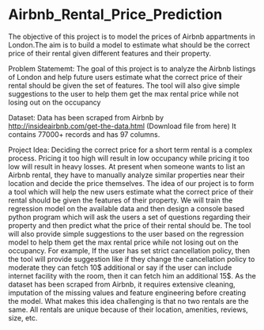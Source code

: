 # Airbnb_Rental_Price_Prediction
The objective of this project is to model the prices of Airbnb appartments in London.The aim is to build a model to estimate what should be the correct price of their rental given different features and their property.


Problem Statememt:
The goal of this project is to analyze the Airbnb listings of London and help future users estimate what the correct price of their rental should be given the set of features. The tool will also give simple suggestions to the user to help them get the max rental price while not losing out on the occupancy

Dataset:
Data has been scraped from Airbnb by http://insideairbnb.com/get-the-data.html (Download file from here)
It contains 77000+ records and has 97 columns.

Project Idea:
Deciding the correct price for a short term rental is a complex process. Pricing it too high will result in low occupancy while pricing it too low will result in heavy losses. At present when someone wants to list an Airbnb rental, they have to manually analyze similar properties near their location and decide the price themselves. 
The idea of our project is to form a tool which will help the new users estimate what the correct price of their rental should be given the features of their property. We will train the regression model on the available data and then design a console based python program which will ask the users a set of questions regarding their property and then predict what the price of their rental should be.
The tool will also provide simple suggestions to the user based on the regression model to help them get the max rental price while not losing out on the occupancy. For example, If the user has set strict cancellation policy, then the tool will provide suggestion like if they change the cancellation policy to moderate they can fetch 10$ additional or say if the user can include internet facility with the room, then it can fetch him an additional 15$.
 As the dataset has been scraped from Airbnb, it requires extensive cleaning, imputation of the missing values and feature engineering before creating the model. What makes this idea challenging is that no two rentals are the same. All rentals are unique because of their location, amenities, reviews, size, etc. 
